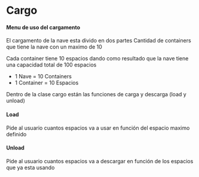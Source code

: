 
# Cargo

#### Menu de uso del cargamento

El cargamento de la nave esta divido en dos partes
Cantidad de containers que tiene la nave con un maximo de 10

Cada container tiene 10 espacios dando como resultado que la nave
tiene una capacidad total de 100 espacios

- 1 Nave = 10 Containers
- 1 Container = 10 Espacios

Dentro de la clase cargo están las funciones de carga y descarga (load y unload)

#### Load
Pide al usuario cuantos espacios va a usar en función del espacio maximo definido

#### Unload
Pide al usuario cuantos espacios va a descargar en función de los espacios que ya esta usando